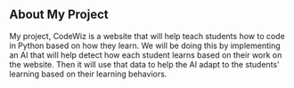 ## About My Project

My project, CodeWiz is a website that will help teach students how to code in Python based on how they learn. We will be doing this by implementing an AI that will help detect how each student learns based on their work on the website. Then it will use that data to help the AI adapt to the students' learning based on their learning behaviors.

